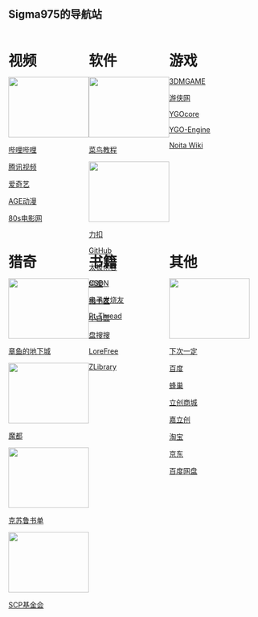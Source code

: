 ## Sigma975的导航站

<div id="video" style="height:400px;width:160px;float:left;">
  
  <h1 style="margin-bottom:0;">视频</h1>
  
  <a href="https://www.bilibili.com/" target="_blank"><img src="https://t7.baidu.com/it/u=4138435146,1856383332&fm=218&app=125&size=f242,150&n=0&f=PNG?s=8197C732DDA1FA133E526557030030B9&sec=1652288400&t=aa4a6db4ffc4ae2338f543d4c397ef5f" width=160 height=120></a>
  
  <a href="https://www.bilibili.com/" target="_blank">哔哩哔哩</a>
  
  <a href="https://v.qq.com/?ptag=qqbsc" target="_blank">腾讯视频</a>
  
  <a href="https://www.iqiyi.com/" target="_blank">爱奇艺</a>
  
  <a href="https://www.agemys.com/" target="_blank">AGE动漫</a>
  
  <a href="https://www.80s.tw/" target="_blank">80s电影网</a>
</div>

<div id="software" style="height:400px;width:160px;float:left;">

  <h1 style="margin-bottom:0;">软件</h1>
  
  <a href="https://www.runoob.com/" target="_blank"><img src="https://img1.baidu.com/it/u=2206127466,2420924082&fm=253&fmt=auto&app=138&f=GIF?w=220&h=100" width=160 height=120></a>

  <a href="https://www.runoob.com/" target="_blank">菜鸟教程</a>
  
  <a href="http://scp-wiki-cn.wikidot.com/" target="_blank"><img src="https://static.leetcode.cn/cn-mono-assets/production/assets/logo-dark-cn.c42314a8.svg" width=160 height=120></a>

  <a href="https://leetcode.cn/" target="_blank">力扣</a>
  
  <a href="https://github.com/" target="_blank">GitHub</a>
  
  <a href="http://www.taichi-maker.com/" target="_blank">太极创客</a>
  
  <a href="https://www.csdn.net/" target="_blank">CSDN</a>

  <a href="https://www.elecfans.com/" target="_blank">电子发烧友</a>
  
  <a href="https://www.rt-thread.org/" target="_blank">Rt-Thread</a>
  
</div>

<div id="game" style="height:400px;width:160px;float:left;">
  
  <h1 style="margin-bottom:0;">游戏</h1>
  
  <a href="https://www.3dmgame.com/" target="_blank">3DMGAME</a>

  <a href="https://www.ali213.net/" target="_blank">游侠网</a>
  
  <a href="http://ygocore.ysepan.com/" target="_blank">YGOcore</a>

  <a href="https://www.ygo-sem.cn/index.html" target="_blank">YGO-Engine</a>
  
  <a href="https://noita.fandom.com/wiki/Noita_Wiki/zh?mobileaction=toggle_view_mobile" target="_blank">Noita Wiki</a>
  
</div>

<div id="strange" style="height:400px;width:160px;float:left;">
  
  <h1 style="margin-bottom:0;">猎奇</h1>

  <a href="https://www.cnmods.org/" target="_blank"><img src="https://www.cnmods.org/title-1.jpg" width=160 height=120></a>

  <a href="https://www.cnmods.org/" target="_blank">章鱼的地下城</a>

  <a href="https://www.cnmods.net/#/homePage" target="_blank"><img src="https://wiki.cnmods.org/_media/logo.png" width=160 height=120></a>

  <a href="https://www.cnmods.net/#/homePage" target="_blank">魔都</a>

  <a href="https://www.douban.com/note/581689161/" target="_blank"><img src="https://img0.baidu.com/it/u=2898435425,2147751146&fm=253&fmt=auto&app=138&f=JPEG?w=593&h=500" width=160 height=120></a>

  <a href="https://www.douban.com/note/581689161/" target="_blank">克苏鲁书单</a>

  <a href="http://scp-wiki-cn.wikidot.com/" target="_blank"><img src="https://img2.baidu.com/it/u=3880532747,2617205718&fm=253&fmt=auto&app=138&f=JPEG?w=800&h=500" width=160 height=120></a>

  <a href="http://scp-wiki-cn.wikidot.com/" target="_blank">SCP基金会</a>
  
</div>

<div id="book" style="height:400px;width:160px;float:left;">
  
  <h1 style="margin-bottom:0;">书籍</h1>
  
  <a href="https://www.jiumodiary.com" target="_blank">鸠摩</a>

  <a href="https://www.banshujiang.cn" target="_blank">搬书匠</a>

  <a href="https://www.xiaobaipan.com" target="_blank">小白盘</a>

  <a href="https://www.pansoso.org" target="_blank">盘搜搜</a>

  <a href="https://ebook2.lorefree.com" target="_blank">LoreFree</a>

  <a href="https://zh.singlelogin.me/" target="_blank">ZLibrary</a>
  
</div>

<div id="other" style="height:400px;width:160px;float:left;">
  
  <h1 style="margin-bottom:0;">其他</h1>

<a href="https://www.iiice.cn/#/" target="_blank"><img src="https://img2.baidu.com/it/u=1666363001,73034044&fm=253&fmt=auto?w=1452&h=800" width=160 height=120></a>

<a href="https://www.iiice.cn/#/" target="_blank">下次一定</a>

<a href="https://www.baidu.com/" target="_blank">百度</a>

<a href="https://666yun.men/#/dashboard" target="_blank">蜂巢</a>

<a href="https://www.szlcsc.com/?c=BD&sdclkid=ALeN15opALAi15eG&audience=3121619&bd_vid=8386733010871724153" target="_blank">立创商城</a>

<a href="https://www.jlc.com/" target="_blank">嘉立创</a>

<a href="https://www.taobao.com/" target="_blank">淘宝</a>

<a href="https://www.jd.com/" target="_blank">京东</a>

<a href="https://pan.baidu.com/disk/main?from=oldversion#/brand" target="_blank">百度网盘</a>
  
</div>


